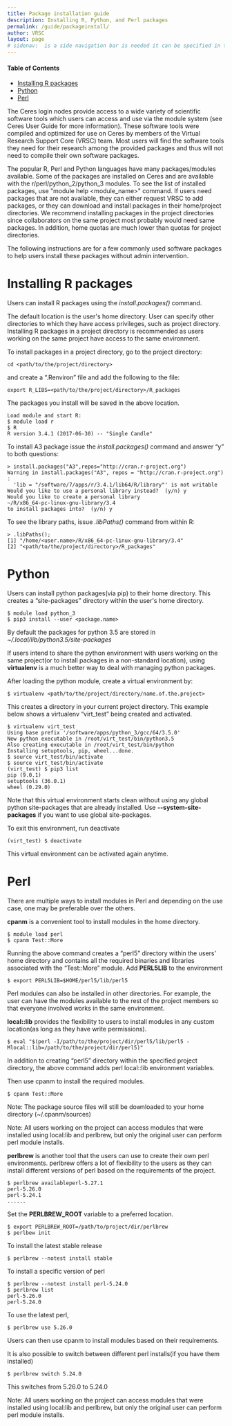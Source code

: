 ```yaml
---
title: Package installation guide
description: Installing R, Python, and Perl packages
permalink: /guide/packageinstall/
author: VRSC
layout: page
# sidenav:  is a side navigation bar is needed it can be specified in the _data/navigation.yml file
---
```


#### Table of Contents
* [Installing R packages](#installing-r-packages)
* [Python](#python)
* [Perl](#perl)

The Ceres login nodes provide access to a wide variety of scientific software tools which users can access and use via the module system (see Ceres User Guide for more information). These software tools were compiled and optimized for use on Ceres by members of the Virtual Research Support Core (VRSC) team. Most users will find the software tools they need for their research among the provided packages and thus will not need to compile their own software packages.

The popular R, Perl and Python languages have many packages/modules available. Some of the packages are installed on Ceres and are available with the r/perl/python_2/python_3 modules. To see the list of installed packages, use "module help <module_name>" command. If users need packages that are not available, they can either request VRSC to add packages, or they can download and install packages in their home/project directories. We recommend installing packages in the project directories since collaborators on the same project most probably would need same packages. In addition, home quotas are much lower than quotas for project directories.

The following instructions are for a few commonly used software packages to help users install these packages without admin intervention.

# Installing R packages

Users can install R packages using the *install.packages()* command.

The default location is the user's home directory. User can specify other directories to which they have access privileges, such as project directory. Installing R packages in a project directory is recommended as users working on the same project have access to the same environment.

To install packages in a project directory, go to the project directory:

`cd <path/to/the/project/directory>`

and create a “.Renviron” file and add the following to the file:

`export R_LIBS=<path/to/the/project/directory>/R_packages`

The packages you install will be saved in the above location.

```
Load module and start R:
$ module load r
$ R
R version 3.4.1 (2017-06-30) -- "Single Candle"
```

To install A3 package issue the *install.packages()* command and answer “y” to both questions:

```
> install.packages("A3",repos="http://cran.r-project.org")
Warning in install.packages("A3", repos = "http://cran.r-project.org") :
  'lib = "/software/7/apps/r/3.4.1/lib64/R/library"' is not writable
Would you like to use a personal library instead?  (y/n) y
Would you like to create a personal library
~/R/x86_64-pc-linux-gnu-library/3.4
to install packages into?  (y/n) y
```

To see the library paths, issue *.libPaths()* command from within R:

```
> .libPaths();
[1] "/home/<user.name>/R/x86_64-pc-linux-gnu-library/3.4"
[2] "<path/to/the/project/directory>/R_packages"
```

# Python

Users can install python packages(via pip) to their home directory. This creates a “site-packages” directory within the user's home directory.

```
$ module load python_3
$ pip3 install --user <package.name>
```

By default the packages for python 3.5 are stored in *~/.local/lib/python3.5/site-packages*

If users intend to share the python environment with users working on the same project(or to install packages in a non-standard location), using **virtualenv** is a much better way to deal with managing python packages.

After loading the python module, create a virtual environment by:

`$ virtualenv <path/to/the/project/directory/name.of.the.project>`

This creates a directory in your current project directory. This example below shows a virtualenv “virt_test” being created and activated.

```
$ virtualenv virt_test
Using base prefix '/software/apps/python_3/gcc/64/3.5.0'
New python executable in /root/virt_test/bin/python3.5
Also creating executable in /root/virt_test/bin/python
Installing setuptools, pip, wheel...done.
$ source virt_test/bin/activate
$ source virt_test/bin/activate
(virt_test) $ pip3 list
pip (9.0.1)
setuptools (36.0.1)
wheel (0.29.0)
```

Note that this virtual environment starts clean without using any global python site-packages that are already installed. Use **--system-site-packages** if you want to use global site-packages.

To exit this environment, run deactivate

`(virt_test) $ deactivate`

This virtual environment can be activated again anytime.

# Perl

There are multiple ways to install modules in Perl and depending on the use case, one may be preferable over the others.

**cpanm** is a convenient tool to install modules in the home directory.

```
$ module load perl
$ cpanm Test::More
```

Running the above command creates a “perl5” directory within the users’ home directory and contains all the required binaries and libraries associated with the “Test::More” module. Add **PERL5LIB** to the environment

`$ export PERL5LIB=$HOME/perl5/lib/perl5`

Perl modules can also be installed in other directories. For example, the user can have the modules available to the rest of the project members so that everyone involved works in the same environment.

**local::lib** provides the flexibility to users to install modules in any custom location(as long as they have write permissions).

```
$ eval "$(perl -I/path/to/the/project/dir/perl5/lib/perl5 -
Mlocal::lib=/path/to/the/project/dir/perl5)"
```

In addition to creating “perl5” directory within the specified project directory, the above
command adds perl local::lib environment variables.

Then use cpanm to install the required modules.

`$ cpanm Test::More`

Note: The package source files will still be downloaded to your home directory (~/.cpanm/sources)

Note: All users working on the project can access modules that were installed using local:lib and perlbrew, but only the original user can perform perl module installs.

**perlbrew** is another tool that the users can use to create their own perl environments. perlbrew offers a lot of flexibility to the users as they can install different versions of perl based on the requirements of the project.


```$ module load perl
$ perlbrew availableperl-5.27.1
perl-5.26.0
perl-5.24.1
......
```

Set the **PERLBREW_ROOT** variable to a preferred location.

```
$ export PERLBREW_ROOT=/path/to/project/dir/perlbrew
$ perlbew init
```

To install the latest stable release

`$ perlbrew --notest install stable`

To install a specific version of perl

```
$ perlbrew --notest install perl-5.24.0
$ perlbrew list
perl-5.26.0
perl-5.24.0
```

To use the latest perl,

`$ perlbrew use 5.26.0`

Users can then use cpanm to install modules based on their requirements.

It is also possible to switch between different perl installs(if you have them installed)

`$ perlbrew switch 5.24.0`

This switches from 5.26.0 to 5.24.0

Note: All users working on the project can access modules that were installed using local:lib and perlbrew, but only the original user can perform perl module installs.
